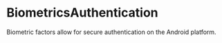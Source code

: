 # BiometricsAuthentication
Biometric factors allow for secure authentication on the Android platform.
